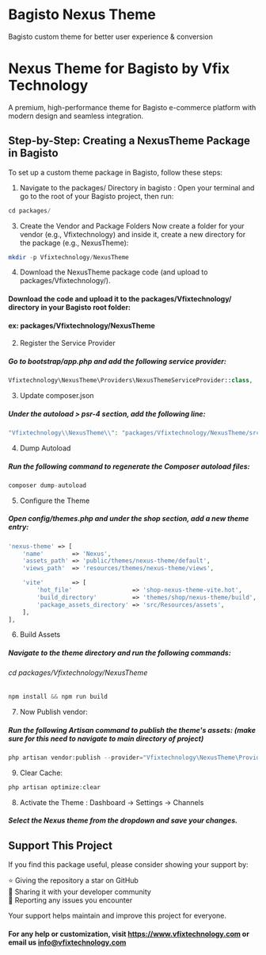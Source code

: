 
# Bagisto Nexus Theme
Bagisto custom theme for better user experience &amp; conversion

# Nexus Theme for Bagisto by Vfix Technology

A premium, high-performance theme for Bagisto e-commerce platform with modern design and seamless integration.

## Step-by-Step: Creating a NexusTheme Package in Bagisto
To set up a custom theme package in Bagisto, follow these steps:


1. Navigate to the packages/ Directory in bagisto : Open your terminal and go to the root of your Bagisto project, then run:
```php
cd packages/
```

3. Create the Vendor and Package Folders
Now create a folder for your vendor (e.g., Vfixtechnology) and inside it, create a new directory for the package (e.g., NexusTheme):
```php
mkdir -p Vfixtechnology/NexusTheme
```

4. Download the NexusTheme package code (and upload to packages/Vfixtechnology/).
#### Download the code and upload it to the packages/Vfixtechnology/ directory in your Bagisto root folder:
#### ex: packages/Vfixtechnology/NexusTheme

2. Register the Service Provider
##### Go to bootstrap/app.php and add the following service provider:
```php
Vfixtechnology\NexusTheme\Providers\NexusThemeServiceProvider::class,
```

3.  Update composer.json
##### Under the autoload > psr-4 section, add the following line:
```php
"Vfixtechnology\\NexusTheme\\": "packages/Vfixtechnology/NexusTheme/src"
```

4. Dump Autoload
##### Run the following command to regenerate the Composer autoload files:
```php
composer dump-autoload
```

5. Configure the Theme
##### Open config/themes.php and under the shop section, add a new theme entry:
```php
'nexus-theme' => [
    'name'        => 'Nexus',
    'assets_path' => 'public/themes/nexus-theme/default',
    'views_path'  => 'resources/themes/nexus-theme/views',

    'vite'        => [
        'hot_file'                 => 'shop-nexus-theme-vite.hot',
        'build_directory'          => 'themes/shop/nexus-theme/build',
        'package_assets_directory' => 'src/Resources/assets',
    ],
],
```

6. Build Assets
##### Navigate to the theme directory and run the following commands:
###### cd packages/Vfixtechnology/NexusTheme
```php
npm install && npm run build
```

7. Now Publish vendor: 
##### Run the following Artisan command to publish the theme's assets: (make sure for this need to navigate to main directory of project)
```php
php artisan vendor:publish --provider="Vfixtechnology\NexusTheme\Providers\NexusThemeServiceProvider"
```

9. Clear Cache: 
```php
php artisan optimize:clear
```

8. Activate the Theme : Dashboard → Settings → Channels
##### Select the Nexus theme from the dropdown and save your changes.



## Support This Project

If you find this package useful, please consider showing your support by:

⭐ Giving the repository a star on GitHub  
📣 Sharing it with your developer community  
🐛 Reporting any issues you encounter  

Your support helps maintain and improve this project for everyone.

#### For any help or customization, visit https://www.vfixtechnology.com or email us info@vfixtechnology.com
